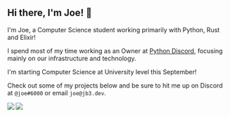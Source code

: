 ## Hi there, I'm Joe! 👋

I'm Joe, a Computer Science student working primarily with Python, Rust and Elixir!

I spend most of my time working as an Owner at [Python Discord](https://pythondiscord.com/), focusing mainly on our infrastructure and technology.

I'm starting Computer Science at University level this September!

Check out some of my projects below and be sure to hit me up on Discord at `@joe#6000` or email `joe@jb3.dev`.

<img align="left" src="https://github-readme-stats.vercel.app/api?username=jb3&count_private=true&line_height=21&show_icons=true&hide_border=true&theme=dracula"/>
<img align="left" src="https://github-readme-stats.vercel.app/api/top-langs/?username=jb3&layout=compact&card_width=250&hide_border=true&theme=dracula"/>
